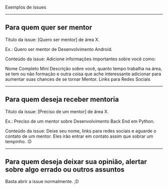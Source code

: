 Exemplos de issues

------------------------------------------------------------

## Para quem quer ser mentor

Título da issue: [Quero ser mentor] de área X.

Ex.: Quero ser mentor de Desenvolvimento Android.

Conteúdo da issue: Adicione informações importantes sobre você como:

Nome Completo
Mini Descrição sobre você, quanto tempo trabalha na área, se tem ou não formação e outra coisa que ache interessante adicionar para aumentar suas chances de se tornar Mentor.
Links para Redes Sociais

------------------------------------------------------------

## Para quem deseja receber mentoria

Título da issue: [Preciso de um mentor] de área X.

Ex.: Preciso de um mentor sobre Desenvolvimento Back End em Python.

Conteúdo da issue: Deixe seu nome, links para redes sociais e aguarde o contato de um mentor. Eles irão entrar em contato assim que sobrar um tempinho. :D

------------------------------------------------------------

## Para quem deseja deixar sua opinião, alertar sobre algo errado ou outros assuntos

Basta abrir a issue normalmente. ;D

